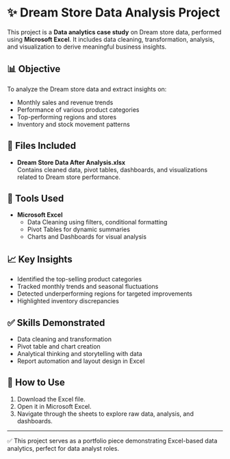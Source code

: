 # ✨ Dream Store Data Analysis Project

This project is a **Data analytics case study** on Dream store data, performed using **Microsoft Excel**. It includes data cleaning, transformation, analysis, and visualization to derive meaningful business insights.

## 📊 Objective
To analyze the Dream store data and extract insights on:
- Monthly sales and revenue trends
- Performance of various product categories
- Top-performing regions and stores
- Inventory and stock movement patterns

## 📁 Files Included
- **Dream Store Data After Analysis.xlsx**  
  Contains cleaned data, pivot tables, dashboards, and visualizations related to Dream store performance.

## 🔧 Tools Used
- **Microsoft Excel**
  - Data Cleaning using filters, conditional formatting
  - Pivot Tables for dynamic summaries
  - Charts and Dashboards for visual analysis

## 📈 Key Insights
- Identified the top-selling product categories
- Tracked monthly trends and seasonal fluctuations
- Detected underperforming regions for targeted improvements
- Highlighted inventory discrepancies

## ✅ Skills Demonstrated
- Data cleaning and transformation
- Pivot table and chart creation
- Analytical thinking and storytelling with data
- Report automation and layout design in Excel

## 🚀 How to Use
1. Download the Excel file.
2. Open it in Microsoft Excel.
3. Navigate through the sheets to explore raw data, analysis, and dashboards.

---

✅ This project serves as a portfolio piece demonstrating Excel-based data analytics, perfect for data analyst roles.
